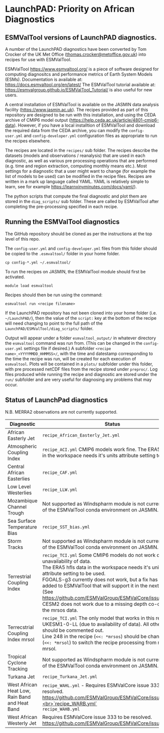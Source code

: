 # LaunchPAD: Priority on African Diagnostics

## ESMValTool versions of LaunchPAD diagnostics.

A number of the LaunchPAD diagnostics have been converted by Tom Crocker of the UK Met Office (thomas.crocker@metoffice.gov.uk) into recipes for use with ESMValTool.

ESMValTool https://www.esmvaltool.org/ is a piece of software designed for computing diagnositcs and performance metrics of Earth System Models (ESMs). Documentation is available at: https://docs.esmvaltool.org/en/latest/ The ESMValTool tutorial available at: https://esmvalgroup.github.io/ESMValTool_Tutorial/ is also useful for new users.

A central installation of ESMValTool is available on the JASMIN data analysis facility (https://www.jasmin.ac.uk). The recipes provided as part of this repository are designed to be run with this installation, and using the CEDA archive of CMIP6 model output (https://help.ceda.ac.uk/article/4801-cmip6-data). However, if you have a local installtion of ESMValTool and download the required data from the CEDA archive, you can modify the `config-user.yml` and `config-developer.yml` configuration files as appropriate to run the recipes elsewhere.

The recipes are located in the `recipes/` sub folder. The recipes describe the datasets (models and observations / reanalysis) that are used in each diagnostic, as well as various pre processing operations that are performed (e.g. time and region extraction, computing monthly means etc.). Most settings for a diagnostic that a user might want to change (for example the list of models to be used) can be modified in the recipe files. Recipes are written in a mark up language called YAML. YAML is relatively simple to learn, see for example https://learnxinyminutes.com/docs/yaml/).

The python scripts that compute the final diagnostic and plot them are stored in the `diag_scripts/` sub folder. These are called by ESMValTool after completing the pre-processing specified in each recipe.

## Running the ESMValTool diagnostics

The GitHub repository should be cloned as per the instructions at the top level of this repo.

The `config-user.yml` and `config-developer.yml` files from this folder should be copied to the `.esmvaltool/` folder in your home folder.

    cp config-*.yml ~/.esmvaltool/
To run the recipes on JASMIN, the ESMValTool module should first be activated.

    module load esmvaltool

Recipes should then be run using the command:

    esmvaltool run <recipe filename>

If the LaunchPAD repository has not been cloned into your home folder (i.e. `~/LaunchPAD/`), then the value of the `script:` key at the bottom of the recipe will need changing to point to the full path of the `LaunchPAD/ESMValTool/diag_scripts/` folder.

Output will appear under a folder `esmvaltool_output/` in whatever directory the `esmvaltool` command was run from. (This can be changed in the `config-user.yml` settings file if desired.) A subfolder `<recipe name>_<YYYYMMDD_HHMMSS>/`, with the time and datestamp corresponding to the time the recipe was run, will be created for each execution of `esmvaltool`. Plots will be contained in a `plots/` subfolder under this folder, with pre processed netCDF files from the recipe stored under `preproc/`. Log files produced while running the recipe and diagnostic are stored under the `run/` subfolder and are very useful for diagnosing any problems that may occur.

## Status of LaunchPad diagnostics

N.B. MERRA2 observations are not currently supported.

Diagnostic | Status
---------- | ------
African Easterly Jet | `recipe_African_Easterly_Jet.yml`
Atmospheric Coupling Index | `recipe_ACI.yml` CMIP6 models work fine. The ERA5 hfls data in the workspace needs it's units attribute setting to be used.
Central African Easterlies | `recipe_CAF.yml`
Low Level Westerlies | `recipe_LLW.yml`
Mozambique Channel Trough | Not supported as Windspharm module is not currently part of the ESMValTool conda environment on JASMIN.
Sea Surface Temperature Bias | `recipe_SST_bias.yml`
Storm Tracks | Not supported as Windspharm module is not currently part of the ESMValTool conda environment on JASMIN.
Terrestrial Coupling Index | `recipe_TCI.yml` Some CMIP6 models do not work due to unavailability of data.<br>The ERA5 hfls data in the workspace needs it's units attribute setting to be used.<br> FGOALS-g3 currently does not work, but a fix has been added to ESMValTool that will support it in the next release. (See https://github.com/ESMValGroup/ESMValCore/issues/1288).<br> CESM2 does not work due to a missing depth co-ordinate in the mrsos data.
Terrecstrial Coupling Index mrsol | `recipe_TCI.yml` The only model that works in this recipe is UKESM1-0-LL (due to availability of data). All other models should be commented out.<br>Line 248 in the recipe (`<<: *mrsos`) should be changed to (`<<: *mrsol`) to switch the recipe processing from mrsos to mrsol.
Tropical Cyclone Tracking | Not supported as Windspharm module is not currently part of the ESMValTool conda environment on JASMIN.
Turkana Jet | `recipe_Turkana_Jet.yml`
West African Heat Low, Rain Band and Heat Band | `recipe_WAHL.yml` - Requires ESMValCore issue 333 to be resolved. https://github.com/ESMValGroup/ESMValCore/issues/333.<br>`recipe_WARB.yml`<br>`recipe_WAHB.yml`
West African Westerly Jet | Requires ESMValCore issue 333 to be resolved. https://github.com/ESMValGroup/ESMValCore/issues/333